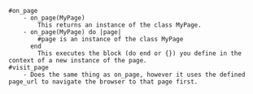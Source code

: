 	#on_page 
		- on_page(MyPage) 
			This returns an instance of the class MyPage. 
		- on_page(MyPage) do |page|
			#page is an instance of the class MyPage
		  end
		  	This executes the block (do end or {}) you define in the context of a new instance of the page. 
	#visit_page
		- Does the same thing as on_page, however it uses the defined page_url to navigate the browser to that page first.

	
